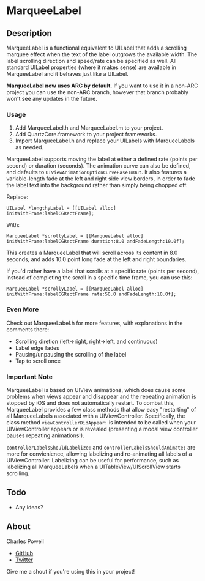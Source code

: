 MarqueeLabel
============

## Description
MarqueeLabel is a functional equivalent to UILabel that adds a scrolling marquee effect when the text of the label outgrows the available width. The label scrolling direction and speed/rate can be specified as well. All standard UILabel properties (where it makes sense) are available in MarqueeLabel and it behaves just like a UILabel.

**MarqueeLabel now uses ARC by default.** If you want to use it in a non-ARC project you can use the non-ARC branch, however that branch probably won't see any updates in the future.

### Usage

1. Add MarqueeLabel.h and MarqueeLabel.m to your project.
2. Add QuartzCore.framework to your project frameworks.
3. Import MarqueeLabel.h and replace your UILabels with MarqueeLabels as needed.

MarqueeLabel supports moving the label at either a defined rate (points per second) or duration (seconds). The animation curve can also be defined, and defaults to `UIViewAnimationOptionCurveEaseInOut`. It also features a variable-length fade at the left and right side view borders, in order to fade the label text into the background rather than simply being chopped off.

Replace:

	UILabel *lengthyLabel = [[UILabel alloc] initWithFrame:labelCGRectFrame];
		
With:

	MarqueeLabel *scrollyLabel = [[MarqueeLabel alloc] initWithFrame:labelCGRectFrame duration:8.0 andFadeLength:10.0f];

This creates a MarqueeLabel that will scroll across its content in 8.0 seconds, and adds 10.0 point long fade at the left and right boundaries.

If you'd rather have a label that scrolls at a specific rate (points per second), instead of completing the scroll in a specific time frame, you can use this:

	MarqueeLabel *scrollyLabel = [[MarqueeLabel alloc] initWithFrame:labelCGRectFrame rate:50.0 andFadeLength:10.0f];

### Even More
Check out MarqueeLabel.h for more features, with explanations in the comments there:
- Scrolling diretion (left->right, right->left, and continuous)
- Label edge fades
- Pausing/unpausing the scrolling of the label
- Tap to scroll once

### Important Note
MarqueeLabel is based on UIView animations, which does cause some problems when views appear and disappear and the repeating animation is stopped by iOS and does not automatically restart. To combat this, MarqueeLabel provides a few class methods that allow easy "restarting" of all MarqueeLabels associated with a UIViewController. Specifically, the class method `viewControllerDidAppear:` is intended to be called when your UIViewController appears or is revealed (presenting a modal view controller pauses repeating animations!). 

`controllerLabelsShouldLabelize:` and `controllerLabelsShouldAnimate:` are more for convienience, allowing labelizing and re-animating all labels of a UIViewController. Labelizing can be useful for performance, such as labelizing all MarqueeLabels when a UITableView/UIScrollView starts scrolling.

## Todo
- Any ideas?

## About

Charles Powell
- [GitHub](http://github.com/cbpowell)
- [Twitter](http://twitter.com/seventhcolumn)

Give me a shout if you're using this in your project!